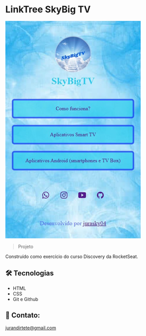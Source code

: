 # LinkTree SkyBig TV

![preview](./preview.jpg)

> Projeto

Construído como exercício do curso Discovery da RocketSeat.

## 🛠 Tecnologias

- HTML
- CSS
- Git e Github

## 💛 Contato:

jurandirtete@gmail.com
